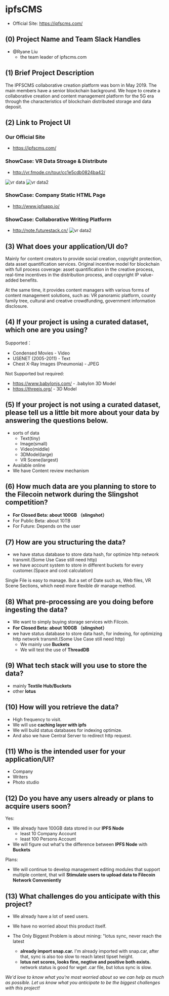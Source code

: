 # ipfsCMS

- Official Site: https://ipfscms.com/

## (0) Project Name and Team Slack Handles

- @Ryane Liu
   - the team leader of ipfscms.com

## (1) Brief Project Description

The IPFSCMS collaborative creation platform was born in May 2019. The main members have a senior blockchain background. We hope to create a collaborative creation and content management platform for the 5G era through the characteristics of blockchain distributed storage and data deposit.

## (2) Link to Project UI
### Our Official Site
   - https://ipfscms.com/
### ShowCase: VR Data Stroage & Distribute
- http://vr.fmode.cn/tour/cc1e5cdb0824ba42/

![vr data](http://cloud.file.futurestack.cn/vr1.png)
![vr data2](http://cloud.file.futurestack.cn/vr2.png)

### ShowCase: Company Static HTML Page
- http://www.ipfsapp.io/
### ShowCase: Collaborative Writing Platform
- http://note.futurestack.cn/
![vr data2](http://cloud.file.futurestack.cn/note1.png)


   
## (3) What does your application/UI do?

Mainly for content creators to provide social creation, copyright protection, data asset quantification services. Original incentive model for blockchain with full process coverage: asset quantification in the creative process, real-time incentives in the distribution process, and copyright IP value-added benefits.

At the same time, it provides content managers with various forms of content management solutions, such as: VR panoramic platform, county family tree, cultural and creative crowdfunding, government information disclosure.

## (4) If your project is using a curated dataset, which one are you using?

Supported：
- Condensed Movies - Video
- USENET (2005-2011) - Text
- Chest X-Ray Images (Pneumonia) - JPEG

Not Supported but required:
- https://www.babylonjs.com/ - .babylon 3D Model
- https://threejs.org/ - 3D Model

## (5) If your project is not using a curated dataset, please tell us a little bit more about your data by answering the questions below.

- sorts of data
   - Text(tiny)
   - Image(small)
   - Video(middle)
   - 3DModel(large)
   - VR Scene(largest)
- Available online
- We have Content review mechanism


## (6) How much data are you planning to store to the Filecoin network during the Slingshot competition?

- **For Closed Beta: about 100GB （slingshot）**
- For Public Beta: about 10TB
- For Future: Depends on the user


## (7) How are you structuring the data?

- we have status database to store data hash, for optimize http network transmit.(Some Use Case still need http)
- we have account system to store in different buckets for every customer.(Space and cost calculation)

Single File is easy to manage. But a set of Date such as, Web files, VR Scene Sections, which need more flexible dir manage method.

## (8) What pre-processing are you doing before ingesting the data?

- We want to simply buying storage services with Filcoin.
- **For Closed Beta: about 100GB （slingshot）**
- we have status database to store data hash, for indexing, for optimizing http network transmit.(Some Use Case still need http)
   - We mainly use **Buckets**
   - We will test the use of **ThreadDB**


## (9)  What tech stack will you use to store the data?

- mainly **Textile Hub/Buckets**
- other **lotus**

## (10) How will you retrieve the data?
- High frequency to visit.
- We will use **caching layer with ipfs**
- We will build status databases for indexing optimize.
- And also we have Central Server to redirect http request.

## (11) Who is the intended user for your application/UI?

- Company
- Writers
- Photo studio

## (12) Do you have any users already or plans to acquire users soon?

Yes:

- We already have 100GB data stored in our **IPFS Node**
   - least 10 Company Account
   - least 100 Persons Account
- We will figure out what's the difference between **IPFS Node** with **Buckets**


Plans:
- We will continue to develop management editing modules that support multiple content, that will **Stimulate users to upload data to Filecoin Network Conveniently**

## (13) What challenges do you anticipate with this project?

- We already have a lot of seed users.
- We have no worried about this product itself.

- The Only Biggest Problem is about mining: "lotus sync, never reach the latest
   - **already import snap.car.** I'm already imported with snap.car, after that,  sync is also too slow to reach latest tipset height.
   - **lotus net scores, looks fine, negtive and positive both exists.** network status is good for wget .car file, but lotus sync is slow.

*We'd love to know what you're most worried about so we can help as much as possible. Let us know what you anticipate to be the biggest challenges with this project!*
